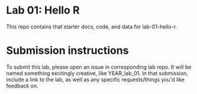 # Lab 01: Hello R

This repo contains that starter docs, code, and data for lab-01-hello-r.

# Submission instructions
To submit this lab, please open an issue in corresponding lab repo. It will be named something excitingly creative, like YEAR_lab_01. In that submission, include a link to the lab, as well as any specific requests/things you'd like feedback on.
